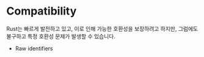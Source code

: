 # Compatibility

Rust는 빠르게 발전하고 있고, 이로 인해 가능한 호환성을 보장하려고 하지만, 그럼에도 불구하고 특정 호환성 문제가 발생할 수 있습니다.

- Raw identifiers 